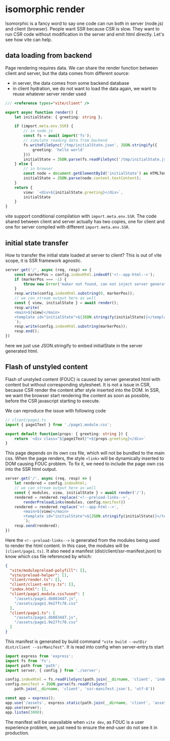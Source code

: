 # isomorphic render

Isomorphic is a fancy word to say one code can run both in server (node.js) and client (browser). People want SSR because CSR is slow.
They want to run CSR code without modification in the server and emit html directly. Let's see how vite can help.

## data loading from backend

Page rendering requires data. We can share the render function between client and server, but the data comes from different source:

* in server, the data comes from some backend database
* in client hydration, we do not want to load the data again, we want to reuse whatever server render used

```ts
/// <reference types="vite/client" />

export async function render() {
    let initialState: { greeting: string };

    if (import.meta.env.SSR) {
        // in node.js
        const fs = await import('fs');
        // simulate reading data from backend
        fs.writeFileSync('/tmp/initialState.json', JSON.stringify({
            greeting: 'hello world'
        }))
        initialState = JSON.parse(fs.readFileSync('/tmp/initialState.json', 'utf-8'));
    } else {
        // in browser
        const node = document.getElementById('initialState') as HTMLTemplateElement;
        initialState = JSON.parse(node.content.textContent);
    }
    return {
        view: `<div>${initialState.greeting}</div>`,
        initialState
    }
}
```

vite support conditional compilation with `import.meta.env.SSR`. The code shared between client and server actually has two copies, one for client and one for server compiled with different `import.meta.env.SSR`.

## initial state transfer

How to transfer the initial state loaded at server to client?
This is out of vite scope, it is SSR framework agnostic.

```ts
server.get('/', async (req, resp) => {
    const markerPos = config.indexHtml.indexOf('<!--app-html-->');
    if (markerPos === -1) {
        throw new Error('maker not found, can not inject server generated content');
    }
    resp.write(config.indexHtml.substring(0, markerPos));
    // we can stream output here as well
    const { view, initialState } = await render();
    resp.write(`
    <main>${view}</main>
    <template id="initialState">${JSON.stringify(initialState)}</template>
    `);
    resp.write(config.indexHtml.substring(markerPos));
    resp.end();
})
```

here we just use JSON.stringify to embed initialState in the server generated html.

## Flash of unstyled content

Flash of unstyled content (FOUC) is caused by server generated html with content but without corresponding stylesheet. It is not a issue in CSR, because CSR render the  content after style inserted into the DOM. In SSR, we want the browser start rendering the content as soon as possible, before the CSR javascript starting to execute.

We can reproduce the issue with following code

```ts
// client/page1.ts
import { page1Text } from './page1.module.css';

export default function(props: { greeting: string }) {
    return `<div class="${page1Text}">${props.greeting}</div>`
}
```

This page depends on its own css file, which will not be bundled to the main css. When the page renders, the style `<link>` will be dynamically inserted to DOM causing FOUC problem. To fix it, we need to include the page own css into the SSR html output.

```ts
server.get('/', async (req, resp) => {
    let rendered = config.indexHtml;
    // we can stream output here as well
    const { modules, view, initialState } = await render('/');
    rendered = rendered.replace('<!--preload-links-->',
        renderPreloadLinks(modules, config.manifest))
    rendered = rendered.replace('<!--app-html-->', `
        <main>${view}</main>
        <template id="initialState">${JSON.stringify(initialState)}</template>
        `);
    resp.send(rendered);
})
```

Here the `<!--preload-links-->` is generated from the modules being used to render the html content. In this case, the modules will be `[client/page1.ts]`. It also need a manifest (dist/client/ssr-manifest.json) to know which css file referenced by which:

```json
{
  "vite/modulepreload-polyfill": [],
  "vite/preload-helper": [],
  "client/render.ts": [],
  "client/client-entry.ts": [],
  "index.html": [],
  "client/page1.module.css?used": [
    "/assets/page1.db0834d7.js",
    "/assets/page1.9e27fc78.css"
  ],
  "client/page1.ts": [
    "/assets/page1.db0834d7.js",
    "/assets/page1.9e27fc78.css"
  ]
}
```

This manifest is generated by build command `"vite build --outDir dist/client --ssrManifest"`. It is read into config when server-entry.ts start

```ts
import express from 'express';
import fs from 'fs';
import path from 'path';
import server, { config } from './server';

config.indexHtml = fs.readFileSync(path.join(__dirname, 'client', 'index.html'), 'utf-8');
config.manifest = JSON.parse(fs.readFileSync(
    path.join(__dirname, 'client', 'ssr-manifest.json'), 'utf-8'))

const app = express();
app.use('/assets', express.static(path.join(__dirname, 'client', 'assets')));
app.use(server);
app.listen(3000);
```

The manifest will be unavailable when `vite dev`, as FOUC is a user experience problem, we just need to ensure the end-user do not see it in production.